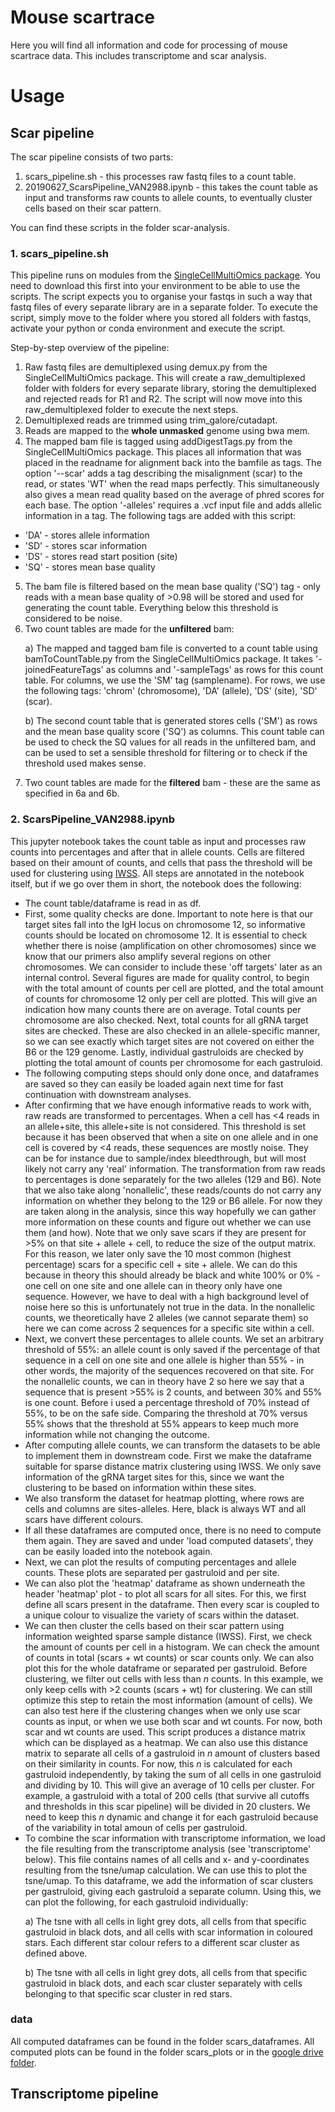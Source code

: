 # Mouse scartrace
Here you will find all information and code for processing of mouse scartrace data. This includes transcriptome and scar analysis.

# Usage
## Scar pipeline
The scar pipeline consists of two parts: 
1. scars_pipeline.sh - this processes raw fastq files to a count table. 
2. 20190627_ScarsPipeline_VAN2988.ipynb - this takes the count table as input and transforms raw counts to allele counts, to eventually cluster cells based on their scar pattern.

You can find these scripts in the folder scar-analysis.

### 1. scars_pipeline.sh
This pipeline runs on modules from the [SingleCellMultiOmics package](https://github.com/BuysDB/SingleCellMultiOmics). You need to download this first into your environment to be able to use the scripts. The script expects you to organise your fastqs in such a way that fastq files of every separate library are in a separate folder. To execute the script, simply move to the folder where you stored all folders with fastqs, activate your python or conda environment and execute the script.  

Step-by-step overview of the pipeline:
1. Raw fastq files are demultiplexed using demux.py from the SingleCellMultiOmics package. This will create a raw_demultiplexed folder with folders for every separate library, storing the demultiplexed and rejected reads for R1 and R2. The script will now move into this raw_demultiplexed folder to execute the next steps.
2. Demultiplexed reads are trimmed using trim_galore/cutadapt.
3. Reads are mapped to the **whole unmasked** genome using bwa mem.
4. The mapped bam file is tagged using addDigestTags.py from the SingleCellMultiOmics package. This places all information that was placed in the readname for alignment back into the bamfile as tags. The option '--scar' adds a tag describing the misalignment (scar) to the read, or states 'WT' when the read maps perfectly. This simultaneously also gives a mean read quality based on the average of phred scores for each base. The option '-alleles' requires a .vcf input file and adds allelic information in a tag. The following tags are added with this script:
- 'DA' - stores allele information
- 'SD' - stores scar information
- 'DS' - stores read start position (site)
- 'SQ' - stores mean base quality
5. The bam file is filtered based on the mean base quality ('SQ') tag - only reads with a mean base quality of >0.98 will be stored and used for generating the count table. Everything below this threshold is considered to be noise.
6. Two count tables are made for the **unfiltered** bam: <p>
a) The mapped and tagged bam file is converted to a count table using bamToCountTable.py from the SingleCellMultiOmics package. It takes '-joinedFeatureTags' as columns and '-sampleTags' as rows for this count table. For columns, we use the 'SM' tag (samplename). For rows, we use the following tags: 'chrom' (chromosome), 'DA' (allele), 'DS' (site), 'SD' (scar). <p>
b) The second count table that is generated stores cells ('SM') as rows and the mean base quality score ('SQ') as columns. This count table can be used to check the SQ values for all reads in the unfiltered bam, and can be used to set a sensible threshold for filtering or to check if the threshold used makes sense.
7. Two count tables are made for the **filtered** bam - these are the same as specified in 6a and 6b. 

### 2. ScarsPipeline_VAN2988.ipynb
This jupyter notebook takes the count table as input and processes raw counts into percentages and after that in allele counts. Cells are filtered based on their amount of counts, and cells that pass the threshold will be used for clustering using [IWSS](https://github.com/BuysDB/IWSS). All steps are annotated in the notebook itself, but if we go over them in short, the notebook does the following:
- The count table/dataframe is read in as df.
- First, some quality checks are done. Important to note here is that our target sites fall into the IgH locus on chromosome 12, so informative counts should be located on chromosome 12. It is essential to check whether there is noise (amplification on other chromosomes) since we know that our primers also amplify several regions on other chromosomes. We can consider to include these 'off targets' later as an internal control. Several figures are made for quality control, to begin with the total amount of counts per cell are plotted, and the total amount of counts for chromosome 12 only per cell are plotted. This will give an indication how many counts there are on average. Total counts per chromosome are also checked. Next, total counts for all gRNA target sites are checked. These are also checked in an allele-specific manner, so we can see exactly which target sites are not covered on either the B6 or the 129 genome. Lastly, individual gastruloids are checked by plotting the total amount of counts per chromosome for each gastruloid. 
- The following computing steps should only done once, and dataframes are saved so they can easily be loaded again next time for fast continuation with downstream analyses.
- After confirming that we have enough informative reads to work with, raw reads are transformed to percentages. When a cell has <4 reads in an allele+site, this allele+site is not considered. This threshold is set because it has been observed that when a site on one allele and in one cell is covered by <4 reads, these sequences are mostly noise. They can be for instance due to sample/index bleedthrough, but will most likely not carry any 'real' information. The transformation from raw reads to percentages is done separately for the two alleles (129 and B6). Note that we also take along 'nonallelic', these reads/counts do not carry any information on whether they belong to the 129 or B6 allele. For now they are taken along in the analysis, since this way hopefully we can gather more information on these counts and figure out whether we can use them (and how). Note that we only save scars if they are present for >5% on that site + allele + cell, to reduce the size of the output matrix. For this reason, we later only save the 10 most common (highest percentage) scars for a specific cell + site + allele. We can do this because in theory this should already be black and white 100% or 0% - one cell on one site and one allele can in theory only have one sequence. However, we have to deal with a high background level of noise here so this is unfortunately not true in the data. In the nonallelic counts, we theoretically have 2 alleles (we cannot separate them) so here we can come across 2 sequences for a specific site within a cell.
- Next, we convert these percentages to allele counts. We set an arbitrary threshold of 55%: an allele count is only saved if the percentage of that sequence in a cell on one site and one allele is higher than 55% - in other words, the majority of the sequences recovered on that site. For the nonallelic counts, we can in theory have 2 so here we say that a sequence that is present >55% is 2 counts, and between 30% and 55% is one count. Before i used a percentage threshold of 70% instead of 55%, to be on the safe side. Comparing the threshold at 70% versus 55% shows that the threshold at 55% appears to keep much more information while not changing the outcome.
- After computing allele counts, we can transform the datasets to be able to implement them in downstream code. First we make the dataframe suitable for sparse distance matrix clustering using IWSS. We only save information of the gRNA target sites for this, since we want the clustering to be based on information within these sites.
- We also transform the dataset for heatmap plotting, where rows are cells and columns are sites-alleles. Here, black is always WT and all scars have different colours.
- If all these dataframes are computed once, there is no need to compute them again. They are saved and under 'load computed datasets', they can be easily loaded into the notebook again.
- Next, we can plot the results of computing percentages and allele counts. These plots are separated per gastruloid and per site.
- We can also plot the 'heatmap' dataframe as shown underneath the header 'heatmap' plot - to plot all scars for all sites. For this, we first define all scars present in the dataframe. Then every scar is coupled to a unique colour to visualize the variety of scars within the dataset.
- We can then cluster the cells based on their scar pattern using information weighted sparse sample distance (IWSS). First, we check the amount of counts per cell in a histogram. We can check the amount of counts in total (scars + wt counts) or scar counts only. We can also plot this for the whole dataframe or separated per gastruloid. Before clustering, we filter out cells with less than *n* counts. In this example, we only keep cells with >2 counts (scars + wt) for clustering. We can still optimize this step to retain the most information (amount of cells). We can also test here if the clustering changes when we only use scar counts as input, or when we use both scar and wt counts. For now, both scar and wt counts are used. This script produces a distance matrix which can be displayed as a heatmap. We can also use this distance matrix to separate all cells of a gastruloid in *n* amount of clusters based on their similarity in counts. For now, this *n* is calculated for each gastruloid independently, by taking the sum of all cells in one gastruloid and dividing by 10. This will give an average of 10 cells per cluster. For example, a gastruloid with a total of 200 cells (that survive all cutoffs and thresholds in this scar pipeline) will be divided in 20 clusters. We need to keep this *n* dynamic and change it for each gastruloid because of the variability in total amoun of cells per gastruloid.
- To combine the scar information with transcriptome information, we load the file resulting from the transcriptome analysis (see 'transcriptome' below). This file contains names of all cells and x- and y-coordinates resulting from the tsne/umap calculation. We can use this to plot the tsne/umap. To this dataframe, we add the information of scar clusters per gastruloid, giving each gastruloid a separate column. Using this, we can plot the following, for each gastruloid individually: <p>
a) The tsne with all cells in light grey dots, all cells from that specific gastruloid in black dots, and all cells with scar information in coloured stars. Each different star colour refers to a different scar cluster as defined above. <p> 
  b) The tsne with all cells in light grey dots, all cells from that specific gastruloid in black dots, and each scar cluster separately with cells belonging to that specific scar cluster in red stars. 
  
### data
All computed dataframes can be found in the folder scars_dataframes. All computed plots can be found in the folder scars_plots or in the [google drive folder](https://drive.google.com/drive/folders/1TJdEZdU4wjjOUDRJwAdrQOLKHkJjUW-y?usp=sharing).


## Transcriptome pipeline
